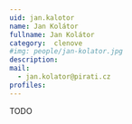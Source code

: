 ```yaml
---
uid: jan.kalotor
name: Jan Kolátor
fullname: Jan Kolátor
category:  clenove
#img: people/jan-kolator.jpg 
description: 
mail: 
  - jan.kolator@pirati.cz
profiles:
---
```

TODO
